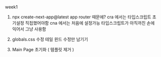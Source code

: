week1

1. npx create-next-app@latest
   app router 때문에?
   cra 에서는 타입스크립트 초기설정 직접했어야함
   cna 에서는 처음에 설정가능
   타입스크립트가 아직까진 손에 익어서 그냥 사용함

2. globals.css 수정
   테일 윈드 수정만 남기기

3. Main Page 초기화 ( 템플릿 제거 )
